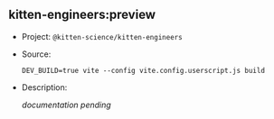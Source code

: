 ## kitten-engineers:preview

-   Project: `@kitten-science/kitten-engineers`
-   Source:

    ```shell
    DEV_BUILD=true vite --config vite.config.userscript.js build
    ```

-   Description:

    _documentation pending_
